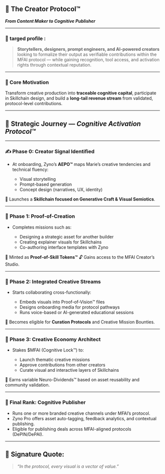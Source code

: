 ## 🎨 **The Creator Protocol™**

***From Content Maker to Cognitive Publisher***

---

### 🔎 **targed profile :**

> **Storytellers, designers, prompt engineers, and AI-powered creators** looking to formalize their output as verifiable contributions within the MFAI protocol — while gaining recognition, tool access, and activation rights through contextual reputation.

---

### 🧬 Core Motivation

Transform creative production into **traceable cognitive capital**, participate in Skillchain design, and build a **long-tail revenue stream** from validated, protocol-level contributions.

---

## 🧠 Strategic Journey — *Cognitive Activation Protocol™*

---

### ✍️ **Phase 0: Creator Signal Identified**

* At onboarding, Zyno’s **AEPO™** maps Marie’s creative tendencies and technical fluency:

  * Visual storytelling
  * Prompt-based generation
  * Concept design (narratives, UX, identity)

🎁 Launches a **Skillchain focused on Generative Craft & Visual Semiotics**.

---

### 🎥 **Phase 1: Proof-of-Creation**

* Completes missions such as:

  * Designing a strategic asset for another builder
  * Creating explainer visuals for Skillchains
  * Co-authoring interface templates with Zyno

🎁 Minted as **Proof-of-Skill Tokens™**
🔓 Gains access to the MFAI Creator’s Studio.

---

### 🧠 **Phase 2: Integrated Creative Streams**

* Starts collaborating cross-functionally:

  * Embeds visuals into Proof-of-Vision™ files
  * Designs onboarding media for protocol pathways
  * Runs voice-based or AI-generated educational sessions

🎁 Becomes eligible for **Curation Protocols** and Creative Mission Bounties.

---

### 🧭 **Phase 3: Creative Economy Architect**

* Stakes \$MFAI (Cognitive Lock™) to:

  * Launch thematic creative missions
  * Approve contributions from other creators
  * Curate visual and interactive layers of Skillchains

🎁 Earns variable Neuro-Dividends™ based on asset reusability and community validation.

---

### 👑 **Final Rank: Cognitive Publisher**

* Runs one or more branded creative channels under MFAI’s protocol.
* Zyno Pro offers asset auto-tagging, feedback analytics, and contextual publishing.
* Eligible for publishing deals across MFAI-aligned protocols (DePIN/DePAI).

---

## 🧠 Signature Quote:

> *“In the protocol, every visual is a vector of value.”*

